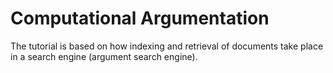 # Computational Argumentation

The tutorial is based on how indexing and retrieval of documents take place in a search engine (argument search engine). 
